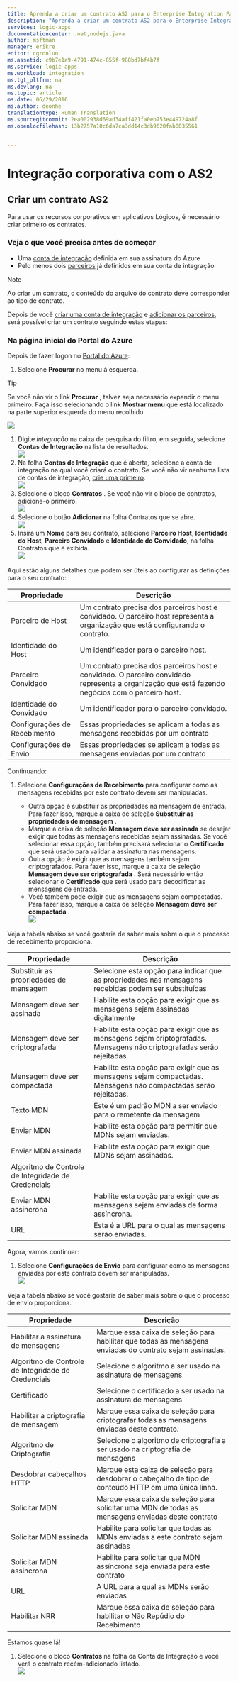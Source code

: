 ```yaml
---
title: Aprenda a criar um contrato AS2 para o Enterprise Integration Pack
description: "Aprenda a criar um contrato AS2 para o Enterprise Integration Pack | Serviço de Aplicativo do Microsoft Azure"
services: logic-apps
documentationcenter: .net,nodejs,java
author: msftman
manager: erikre
editor: cgronlun
ms.assetid: c9b7e1a9-4791-474c-855f-988bd7bf4b7f
ms.service: logic-apps
ms.workload: integration
ms.tgt_pltfrm: na
ms.devlang: na
ms.topic: article
ms.date: 06/29/2016
ms.author: deonhe
translationtype: Human Translation
ms.sourcegitcommit: 2ea002938d69ad34aff421fa0eb753e449724a8f
ms.openlocfilehash: 13b2757a10c6da7ca3dd14c3db9620fab0035561


---
```

# <a name="enterprise-integration-with-as2"></a>Integração corporativa com o AS2
## <a name="create-an-as2-agreement"></a>Criar um contrato AS2
Para usar os recursos corporativos em aplicativos Lógicos, é necessário criar primeiro os contratos. 

### <a name="heres-what-you-need-before-you-get-started"></a>Veja o que você precisa antes de começar
* Uma [conta de integração](app-service-logic-enterprise-integration-accounts.md) definida em sua assinatura do Azure  
* Pelo menos dois [parceiros](app-service-logic-enterprise-integration-partners.md) já definidos em sua conta de integração  

> [!NOTE]
> Ao criar um contrato, o conteúdo do arquivo do contrato deve corresponder ao tipo de contrato.    
> 
> 

Depois de você [criar uma conta de integração](app-service-logic-enterprise-integration-accounts.md) e [adicionar os parceiros](app-service-logic-enterprise-integration-partners.md), será possível criar um contrato seguindo estas etapas:  

### <a name="from-the-azure-portal-home-page"></a>Na página inicial do Portal do Azure
Depois de fazer logon no [Portal do Azure](http://portal.azure.com "Portal do Azure"):  

1. Selecione **Procurar** no menu à esquerda.  

> [!TIP]
> Se você não vir o link **Procurar** , talvez seja necessário expandir o menu primeiro. Faça isso selecionando o link **Mostrar menu** que está localizado na parte superior esquerda do menu recolhido.  
> 
> 

![](./media/app-service-logic-enterprise-integration-overview/overview-1.png)    

1. Digite *integração* na caixa de pesquisa do filtro, em seguida, selecione **Contas de Integração** na lista de resultados.       
   ![](./media/app-service-logic-enterprise-integration-overview/overview-2.png)  
2. Na folha **Contas de Integração** que é aberta, selecione a conta de integração na qual você criará o contrato. Se você não vir nenhuma lista de contas de integração, [crie uma primeiro](app-service-logic-enterprise-integration-accounts.md "All about integration accounts").  
   ![](./media/app-service-logic-enterprise-integration-overview/overview-3.png)  
3. Selecione o bloco **Contratos** . Se você não vir o bloco de contratos, adicione-o primeiro.   
   ![](./media/app-service-logic-enterprise-integration-agreements/agreement-1.png)   
4. Selecione o botão **Adicionar** na folha Contratos que se abre.  
   ![](./media/app-service-logic-enterprise-integration-agreements/agreement-2.png)  
5. Insira um **Nome** para seu contrato, selecione **Parceiro Host**, **Identidade do Host**, **Parceiro Convidado** e **Identidade do Convidado**, na folha Contratos que é exibida.  
   ![](./media/app-service-logic-enterprise-integration-agreements/agreement-3.png)  

Aqui estão alguns detalhes que podem ser úteis ao configurar as definições para o seu contrato: 

| Propriedade | Descrição |
| --- | --- |
| Parceiro de Host |Um contrato precisa dos parceiros host e convidado. O parceiro host representa a organização que está configurando o contrato. |
| Identidade do Host |Um identificador para o parceiro host. |
| Parceiro Convidado |Um contrato precisa dos parceiros host e convidado. O parceiro convidado representa a organização que está fazendo negócios com o parceiro host. |
| Identidade do Convidado |Um identificador para o parceiro convidado. |
| Configurações de Recebimento |Essas propriedades se aplicam a todas as mensagens recebidas por um contrato |
| Configurações de Envio |Essas propriedades se aplicam a todas as mensagens enviadas por um contrato |

Continuando:  

1. Selecione **Configurações de Recebimento** para configurar como as mensagens recebidas por este contrato devem ser manipuladas.  
   
   * Outra opção é substituir as propriedades na mensagem de entrada. Para fazer isso, marque a caixa de seleção **Substituir as propriedades de mensagem** .
   * Marque a caixa de seleção **Mensagem deve ser assinada** se desejar exigir que todas as mensagens recebidas sejam assinadas. Se você selecionar essa opção, também precisará selecionar o **Certificado** que será usado para validar a assinatura nas mensagens.
   * Outra opção é exigir que as mensagens também sejam criptografados. Para fazer isso, marque a caixa de seleção **Mensagem deve ser criptografada** . Será necessário então selecionar o **Certificado** que será usado para decodificar as mensagens de entrada.
   * Você também pode exigir que as mensagens sejam compactadas. Para fazer isso, marque a caixa de seleção **Mensagem deve ser compactada** .  
     ![](./media/app-service-logic-enterprise-integration-agreements/agreement-4.png)  

Veja a tabela abaixo se você gostaria de saber mais sobre o que o processo de recebimento proporciona.  

| Propriedade | Descrição |
| --- | --- |
| Substituir as propriedades de mensagem |Selecione esta opção para indicar que as propriedades nas mensagens recebidas podem ser substituídas |
| Mensagem deve ser assinada |Habilite esta opção para exigir que as mensagens sejam assinadas digitalmente |
| Mensagem deve ser criptografada |Habilite esta opção para exigir que as mensagens sejam criptografadas. Mensagens não criptografadas serão rejeitadas. |
| Mensagem deve ser compactada |Habilite esta opção para exigir que as mensagens sejam compactadas. Mensagens não compactadas serão rejeitadas. |
| Texto MDN |Este é um padrão MDN a ser enviado para o remetente da mensagem |
| Enviar MDN |Habilite esta opção para permitir que MDNs sejam enviadas. |
| Enviar MDN assinada |Habilite esta opção para exigir que MDNs sejam assinadas. |
| Algoritmo de Controle de Integridade de Credenciais | |
| Enviar MDN assíncrona |Habilite esta opção para exigir que as mensagens sejam enviadas de forma assíncrona. |
| URL |Esta é a URL para o qual as mensagens serão enviadas. |

Agora, vamos continuar:  

1. Selecione **Configurações de Envio** para configurar como as mensagens enviadas por este contrato devem ser manipuladas.  
   ![](./media/app-service-logic-enterprise-integration-agreements/agreement-5.png)  

Veja a tabela abaixo se você gostaria de saber mais sobre o que o processo de envio proporciona.  

| Propriedade | Descrição |
| --- | --- |
| Habilitar a assinatura de mensagens |Marque essa caixa de seleção para habilitar que todas as mensagens enviadas do contrato sejam assinadas. |
| Algoritmo de Controle de Integridade de Credenciais |Selecione o algoritmo a ser usado na assinatura de mensagens |
| Certificado |Selecione o certificado a ser usado na assinatura de mensagens |
| Habilitar a criptografia de mensagem |Marque essa caixa de seleção para criptografar todas as mensagens enviadas deste contrato. |
| Algoritmo de Criptografia |Selecione o algoritmo de criptografia a ser usado na criptografia de mensagens |
| Desdobrar cabeçalhos HTTP |Marque esta caixa de seleção para desdobrar o cabeçalho de tipo de conteúdo HTTP em uma única linha. |
| Solicitar MDN |Marque essa caixa de seleção para solicitar uma MDN de todas as mensagens enviadas deste contrato |
| Solicitar MDN assinada |Habilite para solicitar que todas as MDNs enviadas a este contrato sejam assinadas |
| Solicitar MDN assíncrona |Habilite para solicitar que MDN assíncrona seja enviada para este contrato |
| URL |A URL para a qual as MDNs serão enviadas |
| Habilitar NRR |Marque essa caixa de seleção para habilitar o Não Repúdio do Recebimento |

Estamos quase lá!  

1. Selecione o bloco **Contratos** na folha da Conta de Integração e você verá o contrato recém-adicionado listado.  
   ![](./media/app-service-logic-enterprise-integration-agreements/agreement-6.png)




<!--HONumber=Nov16_HO3-->


